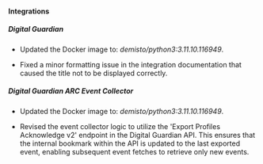 
#### Integrations

##### Digital Guardian

- Updated the Docker image to: *demisto/python3:3.11.10.116949*.

- Fixed a minor formatting issue in the integration documentation that caused the title not to be displayed correctly.

##### Digital Guardian ARC Event Collector

- Updated the Docker image to: *demisto/python3:3.11.10.116949*.

- Revised the event collector logic to utilize the 'Export Profiles Acknowledge v2' endpoint in the Digital Guardian API. This ensures that the internal bookmark within the API is updated to the last exported event, enabling subsequent event fetches to retrieve only new events.
